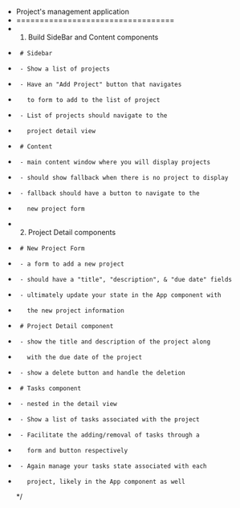 - Project's management application
- ==================================
- 1.  Build SideBar and Content components
-      # Sidebar
-      - Show a list of projects
-      - Have an "Add Project" button that navigates
-        to form to add to the list of project
-      - List of projects should navigate to the
-        project detail view
-      # Content
-      - main content window where you will display projects
-      - should show fallback when there is no project to display
-      - fallback should have a button to navigate to the
-        new project form
- 2.  Project Detail components
-      # New Project Form
-      - a form to add a new project
-      - should have a "title", "description", & "due date" fields
-      - ultimately update your state in the App component with
-        the new project information
-      # Project Detail component
-      - show the title and description of the project along
-        with the due date of the project
-      - show a delete button and handle the deletion
-      # Tasks component
-      - nested in the detail view
-      - Show a list of tasks associated with the project
-      - Facilitate the adding/removal of tasks through a
-        form and button respectively
-      - Again manage your tasks state associated with each
-        project, likely in the App component as well
  \*/
